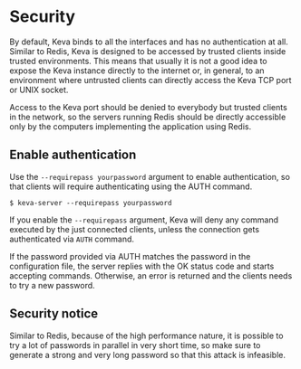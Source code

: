 # Security

By default, Keva binds to all the interfaces and has no authentication at all.
Similar to Redis, Keva is designed to be accessed by trusted clients inside trusted environments.
This means that usually it is not a good idea to expose the Keva instance directly to the internet or, in general,
to an environment where untrusted clients can directly access the Keva TCP port or UNIX socket.

Access to the Keva port should be denied to everybody but trusted clients in the network, so the servers running Redis
should be directly accessible only by the computers implementing the application using Redis.

## Enable authentication

Use the `--requirepass yourpassword` argument to enable authentication, so that clients
will require authenticating using the AUTH command.

```shell
$ keva-server --requirepass yourpassword
```

If you enable the `--requirepass` argument, Keva will deny any command executed by the just connected clients,
unless the connection gets authenticated via `AUTH` command.

If the password provided via AUTH matches the password in the configuration file, the server replies with the OK status
code and starts accepting commands. Otherwise, an error is returned and the clients needs to try a new password.

## Security notice

Similar to Redis, because of the high performance nature, it is possible to try a lot of passwords in parallel
in very short time, so make sure to generate a strong and very long password so that this attack is infeasible.
